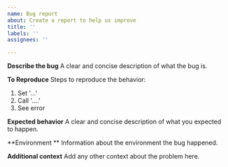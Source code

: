 ```yaml
---
name: Bug report
about: Create a report to help us improve
title: ''
labels: ''
assignees: ''

---
```


**Describe the bug**
A clear and concise description of what the bug is.

**To Reproduce**
Steps to reproduce the behavior:
1. Set '...'
2. Call '....'
4. See error

**Expected behavior**
A clear and concise description of what you expected to happen.

**Environment **
Information about the environment the bug happened.

**Additional context**
Add any other context about the problem here.
